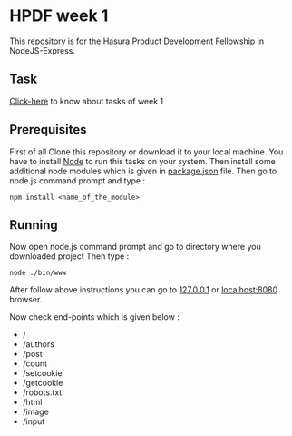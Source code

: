 # HPDF week 1
This repository is for the Hasura Product Development Fellowship in NodeJS-Express.

## Task
[Click-here](https://goo.gl/oYJkGs) to know about tasks of week 1

## Prerequisites

First of all Clone this repository or download it to your local machine. You have to install [Node](https://nodejs.org/en/) to run this tasks on your system. Then install some additional node modules which is given in [package.json](https://github.com/zalakddelvadiya@gmail.com/HPDF_task1/blob/master/package.json) file. Then go to node.js command prompt and type :

```
npm install <name_of_the_module>
```

## Running

Now open node.js command prompt and go to directory where you downloaded project Then type :

```
node ./bin/www
```
After follow above instructions you can go to [127.0.0.1](http://127.0.0.1:8080/) or [localhost:8080](http://localhost:8080) browser.

Now check end-points which is given below :

* / 
* /authors 
* /post 
* /count 
* /setcookie 
* /getcookie 
* /robots.txt
* /html 
* /image 
* /input
